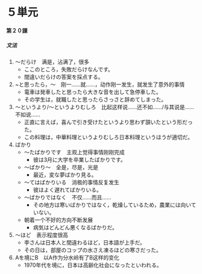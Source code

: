 # ５単元
#### 第２０課
##### 文法
1. ～だらけ　满是，沾满了，很多
	- ここのところ，失敗だらけなんです。
	- 間違いだらけの答案を採点する。
1. ~と思ったら，～　刚一……就……，动作刚一发生，就发生了意外的事情
	- 電車は発車したと思ったら大きな音を出して急停車した。
	- その学生は，就職したと思ったらさっさと辞めてしまった。
1. ～というより/～というよりむしろ　比起这样说……还不如……/与其说是……不如说……
	- 正直に言えば，喜んで引き受けたというより思わず頷いたという形だった。
	- この料理は，中華料理というよりむしろ日本料理というほうが適切だ。
1. ばかり
	- ～たばかりです　主观上觉得事情刚刚完成
		- 彼は3月に大学を卒業したばかりです。
	- ～ばかり～　全是，尽是，光是
		- 最近，変な夢ばかり見る。
	- ～てはばかりいる　消极的事情反复发生
		- 彼はよく遅れてばかりいる。
	- ～ばかりではなく　不仅……而且……
		- その地方は寒いばかりではなく，乾燥しているため，農業には向いていない。
	- 朝着一个不好的方向不断发展
		- 病気はどんどん悪くなるばかりだ。
1. ～ほど　表示程度很高
	- 李さんは日本人と間違わるほど，日本語が上手だ。
	- その日は，部屋のコップの水さえ凍るほどの寒さだった。
1. Aを境にB　以A作为分水岭有了B这样的变化
	- 1970年代を境に，日本は高齢化社会になったといわれる。